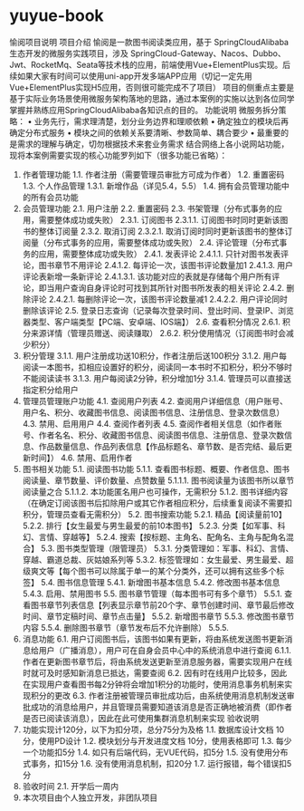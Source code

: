 # yuyue-book
愉阅项目说明
项目介绍
愉阅是一款图书阅读类应用，基于 SpringCloudAlibaba 生态开发的微服务实践项目，涉及 SpringCloud-Gateway、Nacos、Dubbo、Jwt、RocketMq、Seata等技术栈的应用，前端使用Vue+ElementPlus实现。后续如果大家有时间可以使用uni-app开发多端APP应用（切记一定先用Vue+ElementPlus实现H5应用，否则很可能完成不了项目）
项目的侧重点主要是基于实际业务场景使用微服务架构落地的思路，通过本案例的实施以达到各位同学掌握并熟练应用SpringCloudAlibaba各知识点的目的。
功能说明
微服务拆分策略：
•	业务先行，需求理清楚，划分业务边界和理顺依赖
•	确定独立的模块后再确定分布式服务
•	模块之间的依赖关系要清晰、参数简单、耦合要少
•	最重要的是需求的理解与确定，切勿根据技术来套业务需求
结合网络上各小说网站功能，现将本案例需要实现的核心功能罗列如下（很多功能已省略）：
1.	作者管理功能
1.1.	作者注册（需要管理员审批方可成为作者）
1.2.	重置密码
1.3.	个人作品管理
1.3.1.	新增作品（详见5.4，5.5）
1.4.	拥有会员管理功能中的所有会员功能
2.	会员管理功能
2.1.	用户注册
2.2.	重置密码
2.3.	书架管理（分布式事务的应用，需要整体成功或失败）
2.3.1.	订阅图书
2.3.1.1.	订阅图书时同时更新该图书的整体订阅量
2.3.2.	取消订阅
2.3.2.1.	取消订阅时同时更新该图书的整体订阅量（分布式事务的应用，需要整体成功或失败）
2.4.	评论管理（分布式事务的应用，需要整体成功或失败）
2.4.1.	发表评论
2.4.1.1.	只针对图书发表评论，图书章节不用评论
2.4.1.2.	每评论一次，该图书评论数量加1
2.4.1.3.	用户评论表新增一条新评论
2.4.1.3.1.	该功能对应的表就是存储每个用户所有评论，即当用户查询自身评论时可找到其所针对图书所发表的相关评论
2.4.2.	删除评论
2.4.2.1.	每删除评论一次，该图书评论数量减1
2.4.2.2.	用户评论同时删除该评论
2.5.	登录日志查询（记录每次登录时间、登出时间、登录IP、浏览器类型、客户端类型【PC端、安卓端、IOS端】）
2.6.	查看积分情况
2.6.1.	积分来源详情（管理员赠送、阅读赚取）
2.6.2.	积分使用情况（订阅图书时会减少积分）
3.	积分管理
3.1.1.	用户注册成功送10积分，作者注册后送100积分
3.1.2.	用户每阅读一本图书，扣相应设置好的积分，阅读同一本书时不扣积分，积分不够时不能阅读读书
3.1.3.	用户每阅读2分钟，积分增加1分
3.1.4.	管理员可以直接送指定积分给用户
4.	管理员管理账户功能
4.1.	查阅用户列表
4.2.	查阅用户详细信息（用户账号、用户名、积分、收藏图书信息、阅读图书信息、注册信息、登录次数信息）
4.3.	禁用、启用用户
4.4.	查阅作者列表
4.5.	查阅作者相关信息（如作者账号、作者名名、积分、收藏图书信息、阅读图书信息、注册信息、登录次数信息、作品数量信息、作品列表信息【作品标题名、章节数、是否完结、最后更新时间】）
4.6.	禁用、启用作者
5.	图书相关功能
5.1.	阅读图书功能
5.1.1.	查看图书标题、概要、作者信息、图书阅读量、章节数量、评价数量、点赞数量
5.1.1.1.	图书阅读量为该图书所以章节阅读量之合
5.1.1.2.	本功能匿名用户也可操作，无需积分
5.1.2.	图书详细内容（在确定订阅该图书后扣除用户或其它作者相应积分，后续重复阅读不需要扣积分，管理员查看无需积分）
5.2.	图书搜索功能
5.2.1.	精品【阅读量前10】
5.2.2.	排行【女生最爱与男生最爱的前10本图书】
5.2.3.	分类【如军事、科幻、言情、穿越等】
5.2.4.	搜索【按标题、主角名、配角名、主角与配角名混合】
5.3.	图书类型管理（限管理员）
5.3.1.	分类管理如：军事、科幻、言情、穿越、霸道总裁、灰姑娘系列等
5.3.2.	标签管理如：女生最爱、男生最爱、超级爽文等【每个图书可以除属于单一的某个分类外，还可以拥有这些多个标签】
5.4.	图书信息管理
5.4.1.	新增图书基本信息
5.4.2.	修改图书基本信息
5.4.3.	启用、禁用图书
5.5.	图书章节管理（每本图书可有多个章节）
5.5.1.	查看图书章节列表信息【列表显示章节前20个字、章节创建时间、章节最后修改时间、章节定稿时间、章节点击量】
5.5.2.	新增图书章节
5.5.3.	修改图书章节内容
5.5.4.	删除图书章节（章节发布后不允许删除）
5.5.5.	
6.	消息功能
6.1.	用户订阅图书后，该图书如果有更新，将由系统发送图书更新消息给用户（广播消息），用户可在自身会员中心中的系统消息中进行查阅
6.1.1.	作者在更新图书章节后，将由系统发送更新至消息服务器，需要实现用户在线时就可及时感知新消息已抵达，需要查阅
6.2.	因有时在线用户比较多，因此在实现用户查看图书每2分钟将会增加1积分的功能时，使用消息事务机制来实现积分的更改
6.3.	作者注册被管理员审批成功后，由系统使用消息机制发送审批成功的消息给用户，并且管理员需要知道该消息是否正确地被消费（即作者是否已阅读该消息），因此在此可使用集群消息机制来实现
验收说明
1.	功能实现计120分，以下为扣分项，总分75分为及格
1.1.	数据库设计文档 10分，使用PD设计
1.2.	模块划分与开发进度文档 10分，使用表格即可
1.3.	每少一个功能扣5分
1.4.	如只有后端代码，无VUE代码，扣5分
1.5.	没有使用分布式事务，扣15分
1.6.	没有使用消息机制，扣20分
1.7.	运行报错，每个错误扣5分
2.	验收时间
2.1.	开学后一周内
3.	本次项目由个人独立开发，非团队项目


